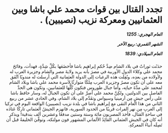 <h1 dir="rtl">تجدد القتال بين قوات محمد علي باشا وبين العثمانيين ومعركة نزيب (نصيبين) .</h1>

<h5 dir="rtl">العام الهجري:  1255

الشهر القمري: ربيع الآخر

العام الميلادي: 1839</h5>

<p dir="rtl">حدَثَت ثوراتٌ في بلاد الشام ضِدَّ حُكمِ إبراهيم باشا فأخضَعَها بكُلِّ شِدَّةٍ، فهدأت، وفاتَحَ محمد علي وكلاءَ الدول الأوربية في مصرَ بأنه يريد ولايةَ مصر والشام وجزيرة العرب له ولأولاده من بعدِه، ونُقِلَت هذه الرغبات إلى الدولة العثمانية التي أرسلت له مندوبًا اتَّفَق معه على أن تكون مصرُ وجزيرة العرب مِلكًا متوارثًا لأسرة محمد علي باشا وبلاد الشام لمحمد علي مدَّةَ حياتِه، وأما جبال طوروس فتكون كُلُّها للعثمانيين، وتكون هي الحدَّ الفاصل بين الدولتين، ولكِنَّ محمد علي أصرَّ على أن تكون الجبالُ له، وسار حافظ باشا على رأس جيشٍ مِن أرمينيا وسيواس وتقَدَّم إلى بلاد الشام، وفي الحادي عشر من ربيع الثاني من هذا العام التقى مع إبراهيم باشا في بلدة نزيب (نصيبين) الواقعة اليوم في تركيا إلى الغربِ مِن نهر الفرات قريبًا من الحدود السورية، فانهزم الجيشُ العثماني تاركًا عَتادَه في ساحةِ القتال، فأخذ المصريون مائة وستة وستين مدفعًا وعشرين ألف بندقية! ويذكر أنه كان في الجيشِ العثماني القائِدُ الألماني المشهور فون مولتكه، وتوفِّيَ الخليفةُ قبل أن تَصِلَه أنباءُ المعركةِ.</p></br>
